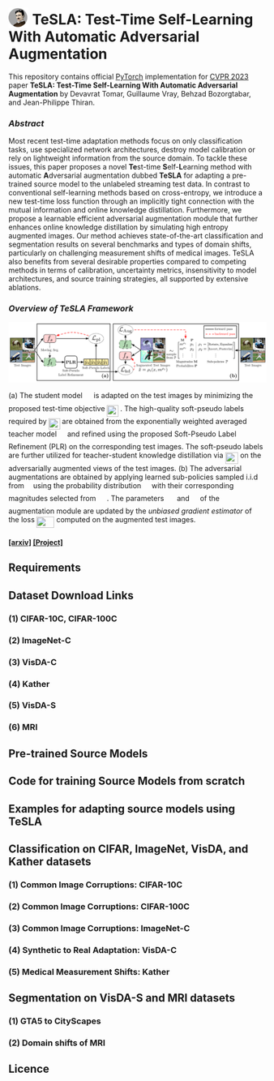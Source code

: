 # <img src="website/tesla.gif" width="40" height="40" style="vertical-align: bottom"/> <b>TeSLA: Test-Time Self-Learning With Automatic Adversarial Augmentation</b>

This repository contains official [PyTorch](https://pytorch.org/) implementation for [CVPR 2023](https://cvpr2023.thecvf.com/) paper **TeSLA: Test-Time Self-Learning With Automatic Adversarial Augmentation** by Devavrat Tomar, Guillaume Vray, Behzad Bozorgtabar, and Jean-Philippe Thiran.

### *Abstract*
Most recent test-time adaptation methods focus on only classification tasks, use specialized network architectures, destroy model calibration or rely on lightweight information from the source domain. To tackle these issues, this paper proposes a novel **Te**st-time **S**elf-**L**earning method with automatic **A**dversarial augmentation dubbed **TeSLA** for adapting a pre-trained source model to the unlabeled streaming test data. In contrast to conventional self-learning methods based on cross-entropy, we introduce a new test-time loss function through an implicitly tight connection with the mutual information and online knowledge distillation. Furthermore, we propose a learnable efficient adversarial augmentation module that further enhances online knowledge distillation by simulating high entropy augmented images. Our method achieves state-of-the-art classification and segmentation results on several benchmarks and types of domain shifts, particularly on challenging measurement shifts of medical images. TeSLA also benefits from several desirable properties compared to competing methods in terms of calibration, uncertainty metrics, insensitivity to model architectures, and source training strategies, all supported by extensive ablations.

### *Overview of TeSLA Framework*
<img src="website/tesla_overview.svg" style="background-color:white; border: solid white;">

(a) The student model <img src="website/svgs/deb18c89b908abf80bef809cbdcbae2d.svg?invert_in_darkmode" align=middle width=14.252356799999989pt height=22.831056599999986pt/>  is adapted on the test images by minimizing the proposed test-time objective <img src="website/svgs/a8c95121d37068acdbc35e9975f50c86.svg?invert_in_darkmode" align=middle width=22.31974139999999pt height=22.465723500000017pt/> . The high-quality soft-pseudo labels required by <img src="website/svgs/a8c95121d37068acdbc35e9975f50c86.svg?invert_in_darkmode" align=middle width=22.31974139999999pt height=22.465723500000017pt/> are obtained from the exponentially weighted averaged teacher model <img src="website/svgs/5c7704963fa9ece758ae7def4b308098.svg?invert_in_darkmode" align=middle width=13.01377934999999pt height=22.831056599999986pt/> and refined using the proposed Soft-Pseudo Label Refinement (PLR) on the corresponding test images. The soft-pseudo labels are further utilized for teacher-student knowledge distillation via <img src="website/svgs/9ca5d7ed36b5da46a0cde6b76ae0a92a.svg?invert_in_darkmode" align=middle width=25.50469679999999pt height=22.465723500000017pt/> on the adversarially augmented views of the test images. (b) The adversarial augmentations are obtained by applying learned sub-policies sampled i.i.d from <img src="website/svgs/865a2c771b7419b8742c1a4a04cc5584.svg?invert_in_darkmode" align=middle width=10.045686749999991pt height=22.648391699999998pt/> using the probability distribution <img src="website/svgs/df5a289587a2f0247a5b97c1e8ac58ca.svg?invert_in_darkmode" align=middle width=12.83677559999999pt height=22.465723500000017pt/> with their corresponding magnitudes selected from <img src="website/svgs/fb97d38bcc19230b0acd442e17db879c.svg?invert_in_darkmode" align=middle width=17.73973739999999pt height=22.465723500000017pt/>. The parameters <img src="website/svgs/fb97d38bcc19230b0acd442e17db879c.svg?invert_in_darkmode" align=middle width=17.73973739999999pt height=22.465723500000017pt/> and <img src="website/svgs/df5a289587a2f0247a5b97c1e8ac58ca.svg?invert_in_darkmode" align=middle width=12.83677559999999pt height=22.465723500000017pt/> of the augmentation module are updated by the *unbiased gradient estimator* of the loss <img src="website/svgs/10b6ebc26c060d3fcbcc764955f8476f.svg?invert_in_darkmode" align=middle width=35.03099654999999pt height=22.465723500000017pt/> computed on the augmented test images.

#### [[arxiv]](https://arxiv.org/abs/xxxxxx) [[Project]](https://behzadbozorgtabar.com/TeSLA.html)

## **Requirements**

## **Dataset Download Links**
### (1) CIFAR-10C, CIFAR-100C
### (2) ImageNet-C
### (3) VisDA-C
### (4) Kather
### (5) VisDA-S
### (6) MRI


## **Pre-trained Source Models**

## **Code for training Source Models from scratch**

## **Examples for adapting source models using TeSLA**

## Classification on CIFAR, ImageNet, VisDA, and Kather datasets

### (1) Common Image Corruptions: CIFAR-10C
### (2) Common Image Corruptions: CIFAR-100C
### (3) Common Image Corruptions: ImageNet-C
### (4) Synthetic to Real Adaptation: VisDA-C
### (5) Medical Measurement Shifts: Kather


## Segmentation  on VisDA-S and MRI datasets

### (1) GTA5 to CityScapes
### (2) Domain shifts of MRI

## **Licence**